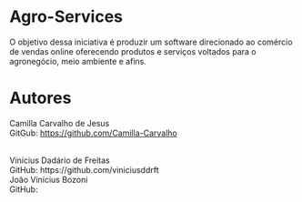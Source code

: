 # Agro-Services
O objetivo dessa iniciativa é produzir um software direcionado ao comércio de vendas online oferecendo produtos e serviços voltados para o agronegócio, meio ambiente e afins.

# Autores
Camilla Carvalho de Jesus <br>
GitGub: https://github.com/Camilla-Carvalho

<br>
Vinícius Dadário de Freitas <br>
GitHub: https://github.com/viniciusddrft

<br>
João Vinícius Bozoni<br>
GitHub: 
